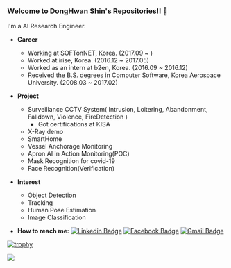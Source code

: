 ### Welcome to DongHwan Shin's Repositories!! :metal:	
I'm a AI Research Engineer.
- **Career**
    - Working at SOFTonNET, Korea. (2017.09 ~ )
    - Worked at irise, Korea. (2016.12 ~ 2017.05)
    - Worked as an intern at b2en, Korea. (2016.09 ~ 2016.12)
    - Received the B.S. degrees in Computer Software, Korea Aerospace University. (2008.03 ~ 2017.02)

- **Project**
    - Surveillance CCTV System( Intrusion, Loitering, Abandonment, Falldown, Violence, FireDetection )
        - Got certifications at KISA
    - X-Ray demo
    - SmartHome
    - Vessel Anchorage Monitoring
    - Apron AI in Action Monitoring(POC)
    - Mask Recognition for covid-19
    - Face Recognition(Verification)
    
- **Interest**
    - Object Detection
    - Tracking
    - Human Pose Estimation
    - Image Classification
 
- **How to reach me:**
[![Linkedin Badge](https://img.shields.io/badge/-LinkedIn-blue?style=flat-square&logo=Linkedin&logoColor=white&link=https://www.linkedin.com/in/donghwan-shin-65a188132/)](https://www.linkedin.com/in/seong-yun-byeon-8183a8113/)
[![Facebook Badge](https://img.shields.io/badge/facebook-1877f2?style=flat-square&logo=facebook&logoColor=white&link=https://www.facebook.com/donghwan.shin.984/)](https://www.facebook.com/donghwan.shin.984/)
[![Gmail Badge](https://img.shields.io/badge/Gmail-d14836?style=flat-square&logo=Gmail&logoColor=white&link=mailto:god.donghwan@gmail.com)](mailto:god.donghwan@gmail.com)

[![trophy](https://github-profile-trophy.vercel.app/?username=SinDongHwan&theme=discord&column=7&no-frame=true&no-bg=true)](https://github.com/SinDongHwan/github-profile-trophy)

 <a href="https://github.com/anuraghazra/github-readme-stats">
  <img src="https://github-readme-stats.vercel.app/api?username=SinDongHwan&show_icons=true&theme=omni&hide_border=true&bg_color=20232a&icon_color=E3E3E3A8&text_color=fff" />
</a>

<!--
**SinDongHwan/SinDongHwan** is a ✨ _special_ ✨ repository because its `README.md` (this file) appears on your GitHub profile.

Here are some ideas to get you started:

- 🔭 I’m currently working on ...
- 🌱 I’m currently learning ...
- 👯 I’m looking to collaborate on ...
- 🤔 I’m looking for help with ...
- 💬 Ask me about ...
- 📫 How to reach me: ...
- 😄 Pronouns: ...
- ⚡ Fun fact: ...
-->
